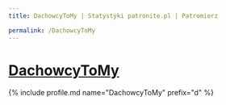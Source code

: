 ```yaml
---
title: DachowcyToMy | Statystyki patronite.pl | Patromierz

permalink: /DachowcyToMy
---
```


# [DachowcyToMy](https://patronite.pl/DachowcyToMy)

{% include profile.md name="DachowcyToMy" prefix="d" %}

